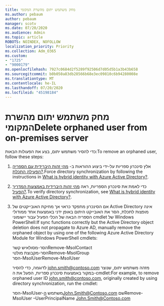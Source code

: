 ```yaml
---
title: מחק משתמש יתום מהשרת המקומי
ms.author: pebaum
author: pebaum
manager: scotv
ms.date: 07/20/2020
ms.audience: Admin
ms.topic: article
ROBOTS: NOINDEX, NOFOLLOW
localization_priority: Priority
ms.collection: Adm_O365
ms.custom:
- "1725"
- "9000179"
ms.openlocfilehash: 7927c0684d2f5289f92506d7d05d5b1a3b43b658
ms.sourcegitcommit: b0b050a83db28566b68e3ec09810c6b94280008e
ms.translationtype: MT
ms.contentlocale: he-IL
ms.lasthandoff: 07/20/2020
ms.locfileid: "45198184"
---
```

# <a name="delete-orphaned-user-from-on-premises-server"></a><span data-ttu-id="08b76-102">מחק משתמש יתום מהשרת המקומי</span><span class="sxs-lookup"><span data-stu-id="08b76-102">Delete orphaned user from on-premises server</span></span>

<span data-ttu-id="08b76-103">כדי להסיר משתמש יתום, בצע את הפעולות הבאות:</span><span class="sxs-lookup"><span data-stu-id="08b76-103">To remove an orphaned user, follow these steps:</span></span>

1. <span data-ttu-id="08b76-104">אלץ סינכרון ספריות על-ידי ביצוע ההוראות ב- [מהי זהות היברידית עם הספריה הפעילה התכלת?](https://technet.microsoft.com/library/jj151771.aspx#bkmk_synchronizedirectories).</span><span class="sxs-lookup"><span data-stu-id="08b76-104">Force directory synchronization by following the instructions in [What is hybrid identity with Azure Active Directory?](https://technet.microsoft.com/library/jj151771.aspx#bkmk_synchronizedirectories).</span></span>

2. <span data-ttu-id="08b76-105">כדי לאמת את סינכרון הספריות, ראה [מהי זהות היברידית באמצעות המדריך הפעיל?](https://technet.microsoft.com/library/jj151797.aspx).</span><span class="sxs-lookup"><span data-stu-id="08b76-105">To verify directory synchronization, see [What is hybrid identity with Azure Active Directory?](https://technet.microsoft.com/library/jj151797.aspx).</span></span>

3. <span data-ttu-id="08b76-106">אם הסינכרון מתפקד כראוי אך מחיקת האובייקטים של Active Directory אינה מופצות לתכלת, הסר את האובייקט היתום באופן ידני באמצעות אחד ממודולי הספריה הבאה של הכלי הפעיל עבור יישומוני cmdlet של Windows PowerShell:</span><span class="sxs-lookup"><span data-stu-id="08b76-106">If sync functions correctly but the Active Directory object deletion does not propagate to Azure AD, manually remove the orphaned object by using one of the following Azure Active Directory Module for Windows PowerShell cmdlets:</span></span>

    <span data-ttu-id="08b76-107">הסר-מסולאיש קשר</span><span class="sxs-lookup"><span data-stu-id="08b76-107">Remove-MsolContact</span></span>  
    <span data-ttu-id="08b76-108">הסר-מקבוצת מולטי</span><span class="sxs-lookup"><span data-stu-id="08b76-108">Remove-MsolGroup</span></span>  
    <span data-ttu-id="08b76-109">הסר-MsolUser</span><span class="sxs-lookup"><span data-stu-id="08b76-109">Remove-MsolUser</span></span>

    <span data-ttu-id="08b76-110">לדוגמה, כדי להסיר john.smith@contoso.com מזהה משתמש יתום, שנוצר במקור באמצעות סינכרון ספריות, הפעל את ה-cmdlet:</span><span class="sxs-lookup"><span data-stu-id="08b76-110">For example, to remove orphaned user ID john.smith@contoso.com, originally created by using directory synchronization, run the cmdlet:</span></span>

    <span data-ttu-id="08b76-111">הסר-MsolUser-משתמש הJohn.Smith@Contoso.com שם</span><span class="sxs-lookup"><span data-stu-id="08b76-111">Remove-MsolUser –UserPrincipalName John.Smith@Contoso.com</span></span>